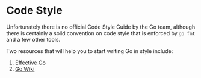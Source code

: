 # Code Style

Unfortunately there is no official Code Style Guide by the Go team, although there is certainly a solid convention on code style that is enforced by `go fmt` and a few other tools.

Two resources that will help you to start writing Go in style include:

1. [Effective Go](https://golang.org/doc/effective_go.html)
2. [Go Wiki](https://github.com/golang/go/wiki/CodeReviewComments)
